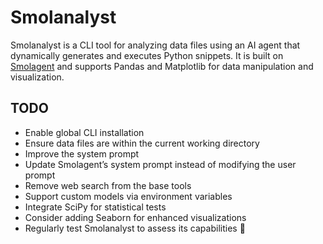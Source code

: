 # Smolanalyst

Smolanalyst is a CLI tool for analyzing data files using an AI agent that dynamically generates and executes Python snippets. It is built on [Smolagent](https://github.com/huggingface/smolagents) and supports Pandas and Matplotlib for data manipulation and visualization.

## TODO

- Enable global CLI installation
- Ensure data files are within the current working directory
- Improve the system prompt
- Update Smolagent’s system prompt instead of modifying the user prompt
- Remove web search from the base tools
- Support custom models via environment variables
- Integrate SciPy for statistical tests
- Consider adding Seaborn for enhanced visualizations
- Regularly test Smolanalyst to assess its capabilities 🚀
